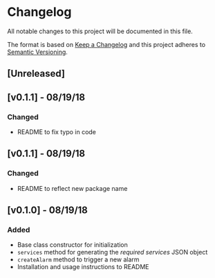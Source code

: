 # Changelog
All notable changes to this project will be documented in this file.

The format is based on [Keep a Changelog](http://keepachangelog.com/en/1.0.0/)
and this project adheres to [Semantic Versioning](http://semver.org/spec/v2.0.0.html).

## [Unreleased]

## [v0.1.1] - 08/19/18
### Changed
- README to fix typo in code

## [v0.1.1] - 08/19/18
### Changed
- README to reflect new package name

## [v0.1.0] - 08/19/18
### Added
- Base class constructor for initialization
- `services` method for generating the *required services* JSON object
- `createAlarm` method to trigger a new alarm
- Installation and usage instructions to README